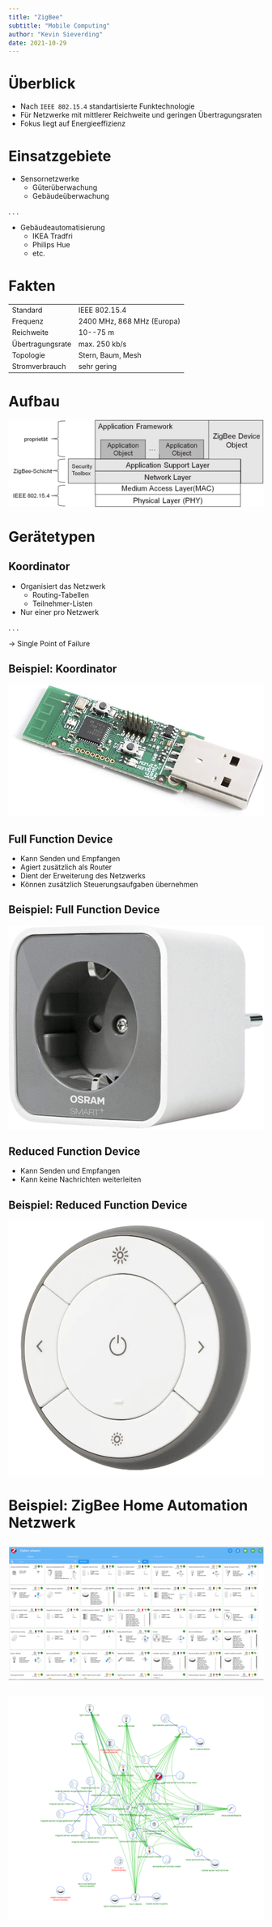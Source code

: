 ```yaml
---
title: "ZigBee"
subtitle: "Mobile Computing"
author: "Kevin Sieverding"
date: 2021-10-29
---
```


# Überblick

- Nach `IEEE 802.15.4` standartisierte Funktechnologie
- Für Netzwerke mit mittlerer Reichweite und geringen Übertragungsraten
- Fokus liegt auf Energieeffizienz

# Einsatzgebiete

- Sensornetzwerke
  - Güterüberwachung
  - Gebäudeüberwachung

. . .

- Gebäudeautomatisierung
  - IKEA Tradfri
  - Philips Hue
  - etc.

# Fakten

|                  |                            |
| ---------------- | -------------------------- |
| Standard         | IEEE 802.15.4              |
| Frequenz         | 2400 MHz, 868 MHz (Europa) |
| Reichweite       | 10--75 m                   |
| Übertragungsrate | max. 250 kb/s              |
| Topologie        | Stern, Baum, Mesh          |
| Stromverbrauch   | sehr gering                |

# Aufbau

![zigbee-protocol-layers.png](img/zigbee-protocol-layers.png)

# Gerätetypen

## Koordinator

- Organisiert das Netzwerk
  - Routing-Tabellen
  - Teilnehmer-Listen
- Nur einer pro Netzwerk

. . .

→ Single Point of Failure

## Beispiel: Koordinator

<p class="stretch"><img src="img/79da51468e6c93728072520fab182c6b.png" alt="ZigBee USB-Stick CC2531" /></p>

## Full Function Device

- Kann Senden und Empfangen
- Agiert zusätzlich als Router
- Dient der Erweiterung des Netzwerks
- Können zusätzlich Steuerungsaufgaben übernehmen

## Beispiel: Full Function Device

<p class="stretch"><img src="img/d8e07541263024fa02c9f7c015efc401.png" alt="OSRAM Smart+ Plug" /></p>

## Reduced Function Device

- Kann Senden und Empfangen
- Kann keine Nachrichten weiterleiten

## Beispiel: Reduced Function Device

<p class="stretch"><img src="img/eed12026a7128609997e4bde24ecc0ce.png" alt="IKEA Tradfri Fernbedienung" /></p>

# Beispiel: ZigBee Home Automation Netzwerk

##

<p class="stretch"><img src="img/zigbee-devices.png" alt="ZigBee Home Automation Devices" /></p>

##

<p class="stretch"><img src="img/zigbee-network.png" alt="ZigBee Home Automation Netzwerk" /></p>
